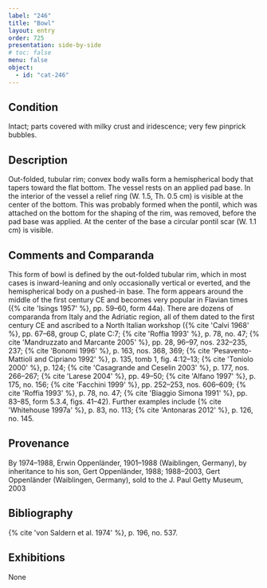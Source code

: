 ```yaml
---
label: "246"
title: "Bowl"
layout: entry
order: 725
presentation: side-by-side
# toc: false
menu: false
object:
  - id: "cat-246"
---
```


## Condition

Intact; parts covered with milky crust and iridescence; very few pinprick bubbles.

## Description

Out-folded, tubular rim; convex body walls form a hemispherical body that tapers toward the flat bottom. The vessel rests on an applied pad base. In the interior of the vessel a relief ring (W. 1.5, Th. 0.5 cm) is visible at the center of the bottom. This was probably formed when the pontil, which was attached on the bottom for the shaping of the rim, was removed, before the pad base was applied. At the center of the base a circular pontil scar (W. 1.1 cm) is visible.

## Comments and Comparanda

This form of bowl is defined by the out-folded tubular rim, which in most cases is inward-leaning and only occasionally vertical or everted, and the hemispherical body on a pushed-in base. The form appears around the middle of the first century CE and becomes very popular in Flavian times ({% cite 'Isings 1957' %}, pp. 59–60, form 44a). There are dozens of comparanda from Italy and the Adriatic region, all of them dated to the first century CE and ascribed to a North Italian workshop ({% cite 'Calvi 1968' %}, pp. 67–68, group C, plate C:7; {% cite 'Roffia 1993' %}, p. 78, no. 47; {% cite 'Mandruzzato and Marcante 2005' %}, pp. 28, 96–97, nos. 232–235, 237; {% cite 'Bonomi 1996' %}, p. 163, nos. 368, 369; {% cite 'Pesavento-Mattioli and Cipriano 1992' %}, p. 135, tomb 1, fig. 4:12–13; {% cite 'Toniolo 2000' %}, p. 124; {% cite 'Casagrande and Ceselin 2003' %}, p. 177, nos. 266–267; {% cite 'Larese 2004' %}, pp. 49–50; {% cite 'Alfano 1997' %}, p. 175, no. 156; {% cite 'Facchini 1999' %}, pp. 252–253, nos. 606–609; {% cite 'Roffia 1993' %}, p. 78, no. 47; {% cite 'Biaggio Simona 1991' %}, pp. 83–85, form 5.3.4, figs. 41–42). Further examples include {% cite 'Whitehouse 1997a' %}, p. 83, no. 113; {% cite 'Antonaras 2012' %}, p. 126, no. 145.

## Provenance

By 1974–1988, Erwin Oppenländer, 1901–1988 (Waiblingen, Germany), by inheritance to his son, Gert Oppenländer, 1988; 1988–2003, Gert Oppenländer (Waiblingen, Germany), sold to the J. Paul Getty Museum, 2003

## Bibliography

{% cite 'von Saldern et al. 1974' %}, p. 196, no. 537.

## Exhibitions

None